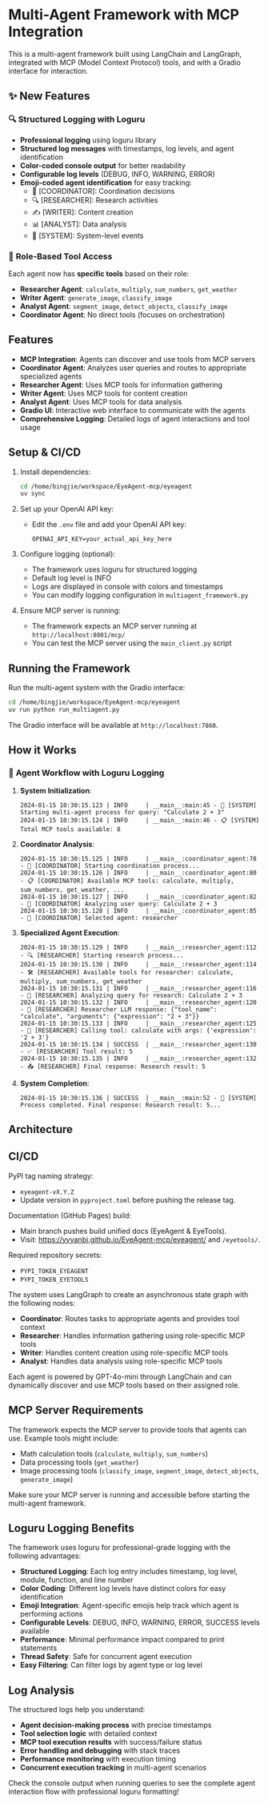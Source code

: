 # Multi-Agent Framework with MCP Integration

This is a multi-agent framework built using LangChain and LangGraph, integrated with MCP (Model Context Protocol) tools, and with a Gradio interface for interaction.

## ✨ New Features

### 🔍 **Structured Logging with Loguru**
- **Professional logging** using loguru library
- **Structured log messages** with timestamps, log levels, and agent identification
- **Color-coded console output** for better readability
- **Configurable log levels** (DEBUG, INFO, WARNING, ERROR)
- **Emoji-coded agent identification** for easy tracking:
  - 🤖 [COORDINATOR]: Coordination decisions
  - 🔍 [RESEARCHER]: Research activities
  - ✍️ [WRITER]: Content creation
  - 📊 [ANALYST]: Data analysis
  - 🚀 [SYSTEM]: System-level events

### 🎯 **Role-Based Tool Access**
Each agent now has **specific tools** based on their role:

- **Researcher Agent**: `calculate`, `multiply`, `sum_numbers`, `get_weather`
- **Writer Agent**: `generate_image`, `classify_image`
- **Analyst Agent**: `segment_image`, `detect_objects`, `classify_image`
- **Coordinator Agent**: No direct tools (focuses on orchestration)

## Features

- **MCP Integration**: Agents can discover and use tools from MCP servers
- **Coordinator Agent**: Analyzes user queries and routes to appropriate specialized agents
- **Researcher Agent**: Uses MCP tools for information gathering
- **Writer Agent**: Uses MCP tools for content creation
- **Analyst Agent**: Uses MCP tools for data analysis
- **Gradio UI**: Interactive web interface to communicate with the agents
- **Comprehensive Logging**: Detailed logs of agent interactions and tool usage

## Setup & CI/CD

1. Install dependencies:
   ```bash
   cd /home/bingjie/workspace/EyeAgent-mcp/eyeagent
   uv sync
   ```

2. Set up your OpenAI API key:
   - Edit the `.env` file and add your OpenAI API key:
     ```
     OPENAI_API_KEY=your_actual_api_key_here
     ```

3. Configure logging (optional):
   - The framework uses loguru for structured logging
   - Default log level is INFO
   - Logs are displayed in console with colors and timestamps
   - You can modify logging configuration in `multiagent_framework.py`

4. Ensure MCP server is running:
   - The framework expects an MCP server running at `http://localhost:8001/mcp/`
   - You can test the MCP server using the `main_client.py` script

## Running the Framework

Run the multi-agent system with the Gradio interface:

```bash
cd /home/bingjie/workspace/EyeAgent-mcp/eyeagent
uv run python run_multiagent.py
```

The Gradio interface will be available at `http://localhost:7860`.

## How it Works

### 🔄 **Agent Workflow with Loguru Logging**

1. **System Initialization**:
   ```
   2024-01-15 10:30:15.123 | INFO     | __main__:main:45 - 🚀 [SYSTEM] Starting multi-agent process for query: "Calculate 2 + 3"
   2024-01-15 10:30:15.124 | INFO     | __main__:main:46 - 📋 [SYSTEM] Total MCP tools available: 8
   ```

2. **Coordinator Analysis**:
   ```
   2024-01-15 10:30:15.125 | INFO     | __main__:coordinator_agent:78 - 🤖 [COORDINATOR] Starting coordination process...
   2024-01-15 10:30:15.126 | INFO     | __main__:coordinator_agent:80 - 📋 [COORDINATOR] Available MCP tools: calculate, multiply, sum_numbers, get_weather, ...
   2024-01-15 10:30:15.127 | INFO     | __main__:coordinator_agent:82 - 💭 [COORDINATOR] Analyzing user query: Calculate 2 + 3
   2024-01-15 10:30:15.128 | INFO     | __main__:coordinator_agent:85 - 🎯 [COORDINATOR] Selected agent: researcher
   ```

3. **Specialized Agent Execution**:
   ```
   2024-01-15 10:30:15.129 | INFO     | __main__:researcher_agent:112 - 🔍 [RESEARCHER] Starting research process...
   2024-01-15 10:30:15.130 | INFO     | __main__:researcher_agent:114 - 🛠️ [RESEARCHER] Available tools for researcher: calculate, multiply, sum_numbers, get_weather
   2024-01-15 10:30:15.131 | INFO     | __main__:researcher_agent:116 - 💭 [RESEARCHER] Analyzing query for research: Calculate 2 + 3
   2024-01-15 10:30:15.132 | INFO     | __main__:researcher_agent:120 - 📝 [RESEARCHER] Researcher LLM response: {"tool_name": "calculate", "arguments": {"expression": "2 + 3"}}
   2024-01-15 10:30:15.133 | INFO     | __main__:researcher_agent:125 - 🔧 [RESEARCHER] Calling tool: calculate with args: {'expression': '2 + 3'}
   2024-01-15 10:30:15.134 | SUCCESS  | __main__:researcher_agent:130 - ✅ [RESEARCHER] Tool result: 5
   2024-01-15 10:30:15.135 | INFO     | __main__:researcher_agent:132 - 📤 [RESEARCHER] Final response: Research result: 5
   ```

4. **System Completion**:
   ```
   2024-01-15 10:30:15.136 | SUCCESS  | __main__:main:52 - 🎉 [SYSTEM] Process completed. Final response: Research result: 5...
   ```

## Architecture

## CI/CD

PyPI tag naming strategy:
- `eyeagent-vX.Y.Z`
- Update version in `pyproject.toml` before pushing the release tag.

Documentation (GitHub Pages) build:
- Main branch pushes build unified docs (EyeAgent & EyeTools).
- Visit: https://yyyanbj.github.io/EyeAgent-mcp/eyeagent/ and `/eyetools/`.

Required repository secrets:
- `PYPI_TOKEN_EYEAGENT`
- `PYPI_TOKEN_EYETOOLS`


The system uses LangGraph to create an asynchronous state graph with the following nodes:
- **Coordinator**: Routes tasks to appropriate agents and provides tool context
- **Researcher**: Handles information gathering using role-specific MCP tools
- **Writer**: Handles content creation using role-specific MCP tools
- **Analyst**: Handles data analysis using role-specific MCP tools

Each agent is powered by GPT-4o-mini through LangChain and can dynamically discover and use MCP tools based on their assigned role.

## MCP Server Requirements

The framework expects the MCP server to provide tools that agents can use. Example tools might include:
- Math calculation tools (`calculate`, `multiply`, `sum_numbers`)
- Data processing tools (`get_weather`)
- Image processing tools (`classify_image`, `segment_image`, `detect_objects`, `generate_image`)

Make sure your MCP server is running and accessible before starting the multi-agent framework.

## Loguru Logging Benefits

The framework uses loguru for professional-grade logging with the following advantages:

- **Structured Logging**: Each log entry includes timestamp, log level, module, function, and line number
- **Color Coding**: Different log levels have distinct colors for easy identification
- **Emoji Integration**: Agent-specific emojis help track which agent is performing actions
- **Configurable Levels**: DEBUG, INFO, WARNING, ERROR, SUCCESS levels available
- **Performance**: Minimal performance impact compared to print statements
- **Thread Safety**: Safe for concurrent agent execution
- **Easy Filtering**: Can filter logs by agent type or log level

## Log Analysis

The structured logs help you understand:
- **Agent decision-making process** with precise timestamps
- **Tool selection logic** with detailed context
- **MCP tool execution results** with success/failure status
- **Error handling and debugging** with stack traces
- **Performance monitoring** with execution timing
- **Concurrent execution tracking** in multi-agent scenarios

Check the console output when running queries to see the complete agent interaction flow with professional loguru formatting!
